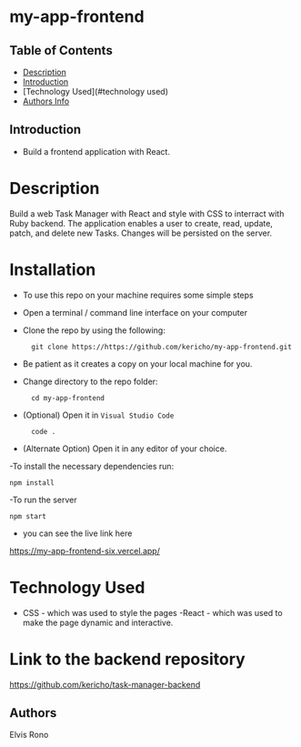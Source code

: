 # my-app-frontend


## Table of Contents
+ [Description](#description)
+ [Introduction](#introduction)
+ [Technology Used](#technology used)
+ [Authors Info](#author-Info)

## Introduction
- Build a frontend application with React.

# Description
<p>Build a web Task Manager  with React and style with CSS to interract with Ruby backend. The application enables a user to create, read, update, patch, and delete new Tasks. Changes will be persisted on the server.</p>

# Installation
- To use this repo on your machine requires some simple steps

- Open a terminal / command line interface on your computer
- Clone the repo by using the following:

        git clone https://https://github.com/kericho/my-app-frontend.git

- Be patient as it creates a copy on your local machine for you.
- Change directory to the repo folder:

        cd my-app-frontend

- (Optional) Open it in ``Visual Studio Code``

        code .

- (Alternate Option) Open it in any editor of your choice.

-To install the necessary dependencies run:

    npm install

-To run the server

    npm start

- you can see the live link here 

https://my-app-frontend-six.vercel.app/


# Technology Used
- CSS - which was used to style the pages
-React - which was used to make the page dynamic and interactive.


# Link to the backend repository

https://github.com/kericho/task-manager-backend



## Authors
Elvis Rono


